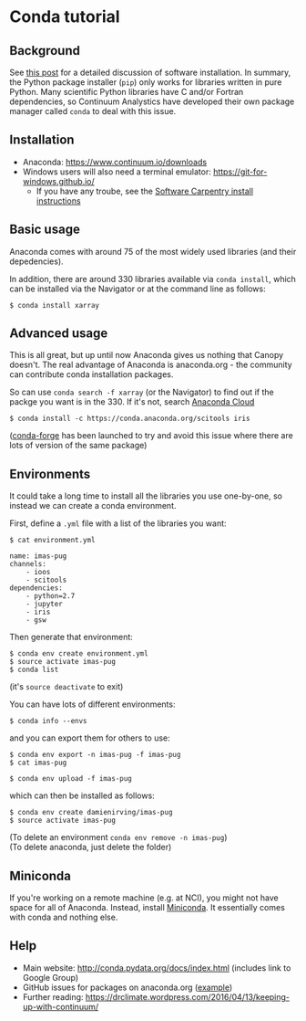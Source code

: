 # Conda tutorial

## Background

See [this post](https://drclimate.wordpress.com/2014/10/30/software-installation-explained/)
for a detailed discussion of software installation. 
In summary, the Python package installer (`pip`) only works for libraries written in pure Python.
Many scientific Python libraries have C and/or Fortran dependencies, 
so Continuum Analystics have developed their own package manager called `conda` to deal with this issue.

## Installation

* Anaconda: https://www.continuum.io/downloads
* Windows users will also need a terminal emulator: https://git-for-windows.github.io/
  * If you have any troube, see the [Software Carpentry install instructions](https://swcarpentry.github.io/workshop-template/) 

## Basic usage

Anaconda comes with around 75 of the most widely used libraries (and their depedencies).

In addition, there are around 330 libraries available via `conda install`,
which can be installed via the Navigator or at the command line as follows:  
```
$ conda install xarray
```

## Advanced usage

This is all great, but up until now Anaconda gives us nothing that Canopy doesn't.
The real advantage of Anaconda is anaconda.org -
the community can contribute conda installation packages.

So can use `conda search -f xarray` (or the Navigator) to find out if the packge you want is in the 330.
If it's not, search [Anaconda Cloud](https://anaconda.org)
```
$ conda install -c https://conda.anaconda.org/scitools iris
```

([conda-forge](https://conda-forge.github.io/) has been launched to try and avoid this issue where there are lots of version of the same package)

## Environments

It could take a long time to install all the libraries you use one-by-one,
so instead we can create a conda environment.

First, define a `.yml` file with a list of the libraries you want:

```
$ cat environment.yml

name: imas-pug
channels:
    - ioos
    - scitools
dependencies:
    - python=2.7
    - jupyter
    - iris
    - gsw
```

Then generate that environment:

```
$ conda env create environment.yml
$ source activate imas-pug
$ conda list
```

(it's `source deactivate` to exit)

You can have lots of different environments:

```
$ conda info --envs
```

and you can export them for others to use:

```
$ conda env export -n imas-pug -f imas-pug
$ cat imas-pug
```

```
$ conda env upload -f imas-pug
```

which can then be installed as follows:

```
$ conda env create damienirving/imas-pug
$ source activate imas-pug
```

(To delete an environment `conda env remove -n imas-pug`)  
(To delete anaconda, just delete the folder)

## Miniconda

If you're working on a remote machine (e.g. at NCI),
you might not have space for all of Anaconda.
Instead, install [Miniconda](http://conda.pydata.org/miniconda.html).
It essentially comes with conda and nothing else.


## Help

* Main website: http://conda.pydata.org/docs/index.html (includes link to Google Group)  
* GitHub issues for packages on anaconda.org ([example](https://github.com/ajdawson/windspharm/issues/66))  
* Further reading: https://drclimate.wordpress.com/2016/04/13/keeping-up-with-continuum/


